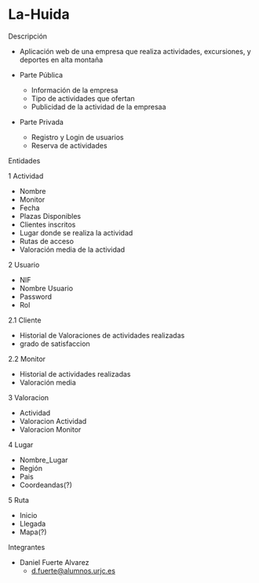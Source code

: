 # La-Huida

Descripción
 - Aplicación web de una empresa que realiza actividades, excursiones, y deportes en alta montaña
 - Parte Pública
    - Información de la empresa
    - Tipo de actividades que ofertan
    - Publicidad de la actividad de la empresaa
  
- Parte Privada 
    - Registro y Login de usuarios
    - Reserva de actividades
   
Entidades

1 Actividad
   - Nombre
   - Monitor
   - Fecha 
   - Plazas Disponibles
   - Clientes inscritos
   - Lugar donde se realiza la actividad
   - Rutas de acceso 
   - Valoración media de la actividad
   
2 Usuario
  - NIF
  - Nombre Usuario
  - Password
  - Rol
  
2.1 Cliente
  - Historial de Valoraciones de actividades realizadas
  - grado de satisfaccion
  
2.2 Monitor
  - Historial de actividades realizadas
  - Valoración media 
  
3 Valoracion
  - Actividad
  - Valoracion Actividad
  - Valoracion Monitor
  
4 Lugar
  - Nombre_Lugar
  - Región
  - Pais
  - Coordeandas(?)
  
5 Ruta
  - Inicio
  - Llegada
  - Mapa(?)
  
 
Integrantes
  - Daniel Fuerte Alvarez
      - d.fuerte@alumnos.urjc.es
      
    
